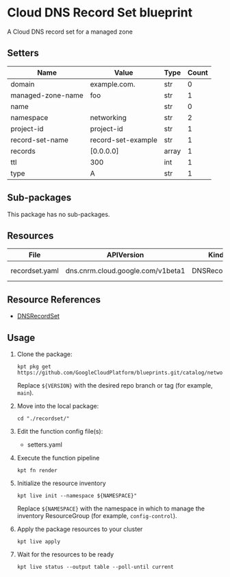 <!-- BEGINNING OF PRE-COMMIT-BLUEPRINT DOCS HOOK:TITLE -->
# Cloud DNS Record Set blueprint


<!-- END OF PRE-COMMIT-BLUEPRINT DOCS HOOK:TITLE -->
<!-- BEGINNING OF PRE-COMMIT-BLUEPRINT DOCS HOOK:BODY -->
A Cloud DNS record set for a managed zone

## Setters

|       Name        |       Value        | Type  | Count |
|-------------------|--------------------|-------|-------|
| domain            | example.com.       | str   |     0 |
| managed-zone-name | foo                | str   |     1 |
| name              |                    | str   |     0 |
| namespace         | networking         | str   |     2 |
| project-id        | project-id         | str   |     1 |
| record-set-name   | record-set-example | str   |     1 |
| records           | [0.0.0.0]          | array |     1 |
| ttl               |                300 | int   |     1 |
| type              | A                  | str   |     1 |

## Sub-packages

This package has no sub-packages.

## Resources

|      File      |            APIVersion             |     Kind     |         Name          | Namespace  |
|----------------|-----------------------------------|--------------|-----------------------|------------|
| recordset.yaml | dns.cnrm.cloud.google.com/v1beta1 | DNSRecordSet | dnsrecordset-sample-a | networking |

## Resource References

- [DNSRecordSet](https://cloud.google.com/config-connector/docs/reference/resource-docs/dns/dnsrecordset)

## Usage

1.  Clone the package:
    ```shell
    kpt pkg get https://github.com/GoogleCloudPlatform/blueprints.git/catalog/networking/dns/recordset@${VERSION}
    ```
    Replace `${VERSION}` with the desired repo branch or tag
    (for example, `main`).

1.  Move into the local package:
    ```shell
    cd "./recordset/"
    ```

1.  Edit the function config file(s):
    - setters.yaml

1.  Execute the function pipeline
    ```shell
    kpt fn render
    ```

1.  Initialize the resource inventory
    ```shell
    kpt live init --namespace ${NAMESPACE}"
    ```
    Replace `${NAMESPACE}` with the namespace in which to manage
    the inventory ResourceGroup (for example, `config-control`).

1.  Apply the package resources to your cluster
    ```shell
    kpt live apply
    ```

1.  Wait for the resources to be ready
    ```shell
    kpt live status --output table --poll-until current
    ```

<!-- END OF PRE-COMMIT-BLUEPRINT DOCS HOOK:BODY -->
